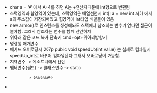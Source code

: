 * char a = 'A' 에서 A+4를 하면 A는 +연산자때문에 int형으로 변환됨
* 스택영역과 힙영역이 있는데, 스택영역은 배열선언시 int[] a = new int a[5] 에서 a의 주소값이 저장되어있고 힙영역에 int타입 배열들이 있음
* new armor()로 인스턴스를 생성해놔도 스택에서 참조하는 변수가 없다면 접근이 불가함. 그래서 참조하는 변수를 함께 선언하자
* 위아래 같은 코드 복사 단축키 cmd+opt+위아래방향키
* 명령행 매개변수
* 메서드 오버로딩시 207p public void speedUp(int value) 는 실제로 컴파일시 speedUp_int로 바뀌어 컴파일된다 그래서 오버로딩이 가능함.
* 지역변수     -> 메소드내에서 선언
* 멤버변수(필드) -> 클래스변수 -> static
*             -> 인스턴스변수 
* 

